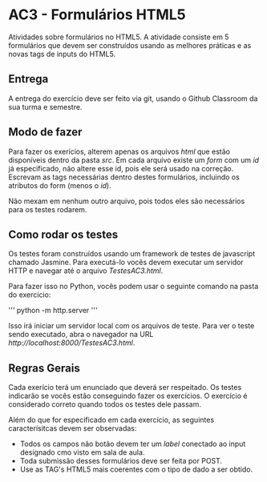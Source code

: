 # AC3 - Formulários HTML5

Atividades sobre formulários no HTML5. A atividade consiste em 5 formulários que devem ser construídos usando as melhores práticas e as novas tags de inputs do HTML5.

## Entrega

A entrega do exercício deve ser feito via git, usando o Github Classroom da sua turma e semestre.

## Modo de fazer

Para fazer os exerícios, alterem apenas os arquivos *html* que estão disponíveis dentro da pasta *src*. Em cada arquivo existe um _form_ com um _id_ já especificado, não altere esse id, pois ele será usado na correção. Escrevam as tags necessárias dentro destes formulários, incluindo os atributos do form (menos o _id_).

Não mexam em nenhum outro arquivo, pois todos eles são necessários para os testes rodarem.

## Como rodar os testes

Os testes foram construídos usando um framework de testes de javascript chamado Jasmine. Para executá-lo vocês devem executar um servidor HTTP e navegar até o arquivo *TestesAC3.html*.

Para fazer isso no Python, vocês podem usar o seguinte comando na pasta do exercício:

'''
    python -m http.server
'''

Isso irá iniciar um servidor local com os arquivos de teste. Para ver o teste sendo executado, abra o navegador na URL _http://localhost:8000/TestesAC3.html_.

## Regras Gerais

Cada exerício terá um enunciado que deverá ser respeitado. Os testes indicarão se vocês estão conseguindo fazer os exercícios. O exercício é considerado correto quando todos os testes dele passam.

Além do que for especificado em cada exercício, as seguintes caracterísitcas devem ser observadas:

* Todos os campos não botão devem ter um *label* conectado ao input designado cmo visto em sala de aula.
* Toda submissão desses formulários deve ser feita por POST.
* Use as TAG's HTML5 mais coerentes com o tipo de dado a ser obtido.